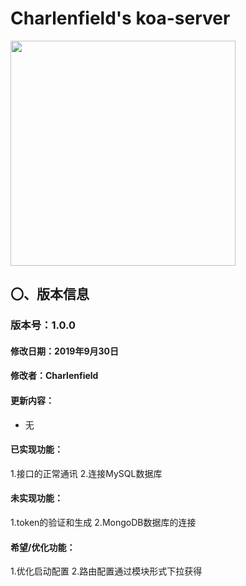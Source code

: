 # Charlenfield's koa-server
<img src="https://user-images.githubusercontent.com/8216630/35775552-970a79cc-09c5-11e8-932b-9ad5a14c0bb5.png"  width="360"/>

## 〇、版本信息
### 版本号：1.0.0
#### 修改日期：2019年9月30日
#### 修改者：Charlenfield
#### 更新内容：
* 无
#### 已实现功能：
1.接口的正常通讯
2.连接MySQL数据库
#### 未实现功能：
1.token的验证和生成
2.MongoDB数据库的连接
#### 希望/优化功能：
1.优化启动配置
2.路由配置通过模块形式下拉获得
